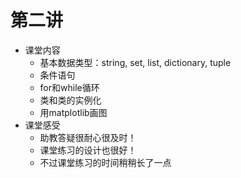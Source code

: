 # 第二讲

- 课堂内容
  - 基本数据类型：string, set, list, dictionary, tuple
  - 条件语句
  - for和while循环
  - 类和类的实例化
  - 用matplotlib画图
- 课堂感受
  - 助教答疑很耐心很及时！
  - 课堂练习的设计也很好！
  - 不过课堂练习的时间稍稍长了一点

